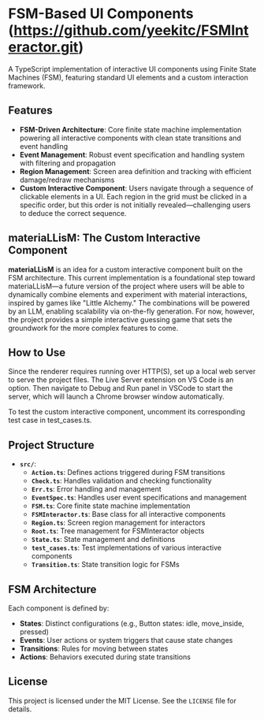 # FSM-Based UI Components (https://github.com/yeekitc/FSMInteractor.git)
A TypeScript implementation of interactive UI components using Finite State Machines (FSM), featuring standard UI elements and a custom interaction framework.

## Features
- **FSM-Driven Architecture**: Core finite state machine implementation powering all interactive components with clean state transitions and event handling
- **Event Management**: Robust event specification and handling system with filtering and propagation
- **Region Management**: Screen area definition and tracking with efficient damage/redraw mechanisms
- **Custom Interactive Component**: Users navigate through a sequence of clickable elements in a UI. Each region in the grid must be clicked in a specific order, but this order is not initially revealed—challenging users to deduce the correct sequence.

## materiaLLisM: The Custom Interactive Component
**materiaLLisM** is an idea for a custom interactive component built on the FSM architecture. This current implementation is a foundational step toward materiaLLisM—a future version of the project where users will be able to dynamically combine elements and experiment with material interactions, inspired by games like "Little Alchemy." The combinations will be powered by an LLM, enabling scalability via on-the-fly generation. For now, however, the project provides a simple interactive guessing game that sets the groundwork for the more complex features to come.

## How to Use
Since the renderer requires running over HTTP(S), set up a local web server to serve the project files. The Live Server extension on VS Code is an option. Then navigate to Debug and Run panel in VSCode to start the server, which will launch a Chrome browser window automatically.

To test the custom interactive component, uncomment its corresponding test case in test_cases.ts.

## Project Structure
- **`src/`**: 
  - **`Action.ts`**: Defines actions triggered during FSM transitions
  - **`Check.ts`**: Handles validation and checking functionality
  - **`Err.ts`**: Error handling and management
  - **`EventSpec.ts`**: Handles user event specifications and management
  - **`FSM.ts`**: Core finite state machine implementation
  - **`FSMInteractor.ts`**: Base class for all interactive components
  - **`Region.ts`**: Screen region management for interactors
  - **`Root.ts`**: Tree management for FSMInteractor objects
  - **`State.ts`**: State management and definitions
  - **`test_cases.ts`**: Test implementations of various interactive components
  - **`Transition.ts`**: State transition logic for FSMs

## FSM Architecture
Each component is defined by:
- **States**: Distinct configurations (e.g., Button states: idle, move_inside, pressed)
- **Events**: User actions or system triggers that cause state changes
- **Transitions**: Rules for moving between states
- **Actions**: Behaviors executed during state transitions

## License
This project is licensed under the MIT License. See the `LICENSE` file for details.
